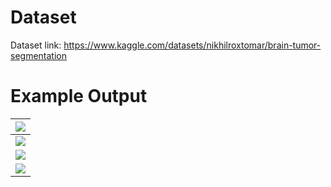 
# Dataset
Dataset link: https://www.kaggle.com/datasets/nikhilroxtomar/brain-tumor-segmentation

# Example Output

| ![](results/3.png) |
| :--: |
| ![](results/6.png) |
| ![](results/11.png) |
| ![](results/21.png) |

